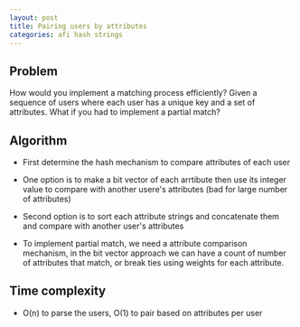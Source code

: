 ```yaml
---
layout: post
title: Pairing users by attributes
categories: afi hash strings
---
```


## Problem
How would you implement a matching process efficiently? Given a sequence of users 
where each user has a unique key and a set of attributes. What if you had to implement
a partial match?

## Algorithm

- First determine the hash mechanism to compare attributes of each user

- One option is to make a bit vector of each arrtibute then use its integer value to 
compare with another usere's attributes (bad for large number of attributes)

- Second option is to sort each attribute strings and concatenate them and compare with 
another user's attributes

- To implement partial match, we need a attribute comparison mechanism, in the 
bit vector approach we can have a count of number of attributes that match, or 
break ties using weights for each attribute.

## Time complexity

- O(n) to parse the users, O(1) to pair based on attributes per user


